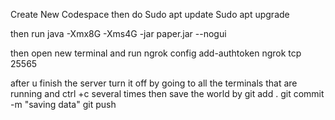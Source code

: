 Create New Codespace
then do 
Sudo apt update
Sudo apt upgrade

then run 
java -Xmx8G -Xms4G -jar paper.jar --nogui

then open new terminal and run
ngrok config add-authtoken
ngrok tcp 25565

after u finish the server turn it off by going to all the terminals that are running and ctrl +c several times 
then save the world by
git add .
git commit -m "saving data"
git push
